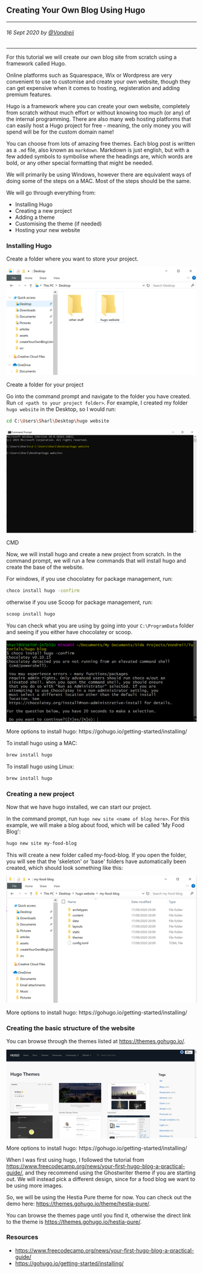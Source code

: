 <br>
<div class="writtenContent">

## Creating Your Own Blog Using Hugo
___

###### 16 Sept 2020 by [@Vondreii](https://www.instagram.com/vondreii/?hl=en)
___

For this tutorial we will create our own blog site from scratch using a framework called Hugo. 

Online platforms such as Squarespace, Wix or Wordpress are very convenient to use to customise and create your own website, though they can get expensive when it comes to hosting, registeration and adding premium features.
  
Hugo is a framework where you can create your own website, completely from scratch without much effort or without knowing too much (or any) of the internal programming.
There are also many web hosting platforms that can easily host a Hugo project for free - meaning, the only money you will spend will be for the custom domain name!

You can choose from lots of amazing free themes. Each blog post is written as a `.md` file, also known as `markdown`. Markdown is just english, but with a few added symbols to symbolise where the headings are, which words are bold, or any other special formatting that might be needed.

We will primarily be using Windows, however there are equivalent ways of doing some of the steps on a MAC. Most of the steps should be the same.

We will go through everything from:

* Installing Hugo
* Creating a new project
* Adding a theme
* Customising the theme (if needed)
* Hosting your new website 

### Installing Hugo

Create a folder where you want to store your project.

<!-- ----------- Image ----------- -->
<div class="image-container">
	<img src="../../../assets/articles/web-dev-images/createYourOwnBlogUsingHugo/new-folder-for-project.PNG" alt="image" class="image"/>
	<div class="image-description"><p>Create a folder for your project</p></div>
</div>
<!-- ----------------------------- -->

Go into the command prompt and navigate to the folder you have created. Run `cd <path to your project folder>`. For example, I created my folder `hugo website` in the Desktop, so I would run:

```bash
cd C:\Users\Sharl\Desktop\hugo website

```

<!-- ----------- Image ----------- -->
<div class="image-container">
	<img src="../../../assets/articles/web-dev-images/createYourOwnBlogUsingHugo/cmd-open-hugo-project.PNG" alt="image" class="image"/>
	<div class="image-description"><p>CMD</p></div>
</div>
<!-- ----------------------------- -->

Now, we will install hugo and create a new project from scratch. In the command prompt, we will run a few commands that will install hugo and create the base of the website.

For windows, if you use chocolatey for package management, run:

```bash
choco install hugo -confirm

```

otherwise if you use Scoop for package management, run:
```bash
scoop install hugo

```

You can check what you are using by going into your `C:\ProgramData` folder and seeing if you either have chocolatey or scoop.

<!-- ----------- Image ----------- -->
<div class="image-container">
	<img src="../../../assets/articles/web-dev-images/createYourOwnBlogUsingHugo/install-hugo.PNG" alt="image" class="image"/>
	<div class="image-description"><p>More options to install hugo: https://gohugo.io/getting-started/installing/</p></div>
</div>
<!-- ----------------------------- -->

To install hugo using a MAC:

```bash
brew install hugo

```

To install hugo using Linux:

```bash
brew install hugo

```

### Creating a new project

Now that we have hugo installed, we can start our project.

In the command prompt, run `hugo new site <name of blog here>`. For this example, we will make a blog about food, which will be called 'My Food Blog':

```bash
hugo new site my-food-blog

```

This will create a new folder called my-food-blog. If you open the folder, you will see that the 'skeleton' or 'base' folders have automatically been created, which should look something like this:

<!-- ----------- Image ----------- -->
<div class="image-container">
	<img src="../../../assets/articles/web-dev-images/createYourOwnBlogUsingHugo/my-food-blog-folder-created.PNG" alt="image" class="image"/>
	<div class="image-description"><p>More options to install hugo: https://gohugo.io/getting-started/installing/</p></div>
</div>
<!-- ----------------------------- -->


### Creating the basic structure of the website

You can browse through the themes listed at https://themes.gohugo.io/.

<!-- ----------- Image ----------- -->
<div class="image-container">
	<img src="../../../assets/articles/web-dev-images/createYourOwnBlogUsingHugo/hugo-themes.PNG" alt="image" class="image"/>
	<div class="image-description"><p>More options to install hugo: https://gohugo.io/getting-started/installing/</p></div>
</div>
<!-- ----------------------------- -->

When I was first using hugo, I followed the tutorial from https://www.freecodecamp.org/news/your-first-hugo-blog-a-practical-guide/, and they recommend using the Ghostwriter theme if you are starting out. We will instead pick a different design, since for a food blog we want to be using more images.

So, we will be using the Hestia Pure theme for now. You can check out the demo here: https://themes.gohugo.io/theme/hestia-pure/.

You can browse the themes page until you find it, otherwise the direct link to the theme is https://themes.gohugo.io/hestia-pure/.

### Resources
* https://www.freecodecamp.org/news/your-first-hugo-blog-a-practical-guide/
* https://gohugo.io/getting-started/installing/
